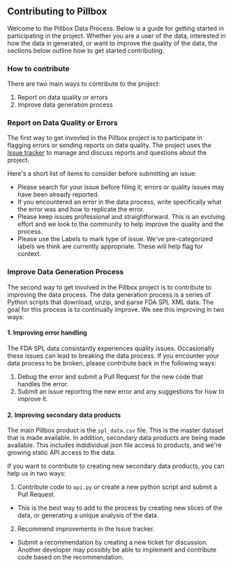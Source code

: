 ## Contributing to Pillbox

Welcome to the Pillbox Data Process. Below is a guide for getting started in participating in the project. Whether you are a user of the data, interested in how the data in generated, or want to improve the quality of the data, the sections below outline how to get started contributing. 

### How to contribute

There are two main ways to contribute to the project: 

1. Report on data quality or errors 
2. Improve data generation process 

### Report on Data Quality or Errors

The first way to get invovled in the Pillbox project is to participate in flagging errors or sending reports on data quality. The project uses the [Issue tracker](https://github.com/HHS/pillbox-data-process/issues) to manage and discuss reports and questions about the project. 

Here's a short list of items to consider before submitting an issue: 

  - Please search for your issue before filing it; errors or quality issues may have been already reported. 
  - If you encountered an error in the data process, write specifically what the error was and how to replicate the error.
  - Please keep issues professional and straightforward. This is an evolving effort and we look to the community to help improve the quality and the process. 
  - Please use the Labels to mark type of issue. We've pre-categorized labels we think are currently appropriate. These will help flag for context. 

### Improve Data Generation Process 

The second way to get involved in the Pillbox project is to contribute to improving the data process. The data generation process is a series of Python scripts that download, unzip, and parse FDA SPL XML data. The goal for this process is to continually improve. We see this improving in two ways: 

#### 1. Improving error handling 

The FDA SPL data consistantly experiences quality issues. Occasionally these issues can lead to breaking the data process. If you encounter your data process to be broken, please contribute back in the following ways: 

1. Debug the error and submit a Pull Request for the new code that handles the error. 
2. Submit an issue reporting the new error and any suggestions for how to improve it. 

#### 2. Improving secondary data products 

The main Pillbox product is the `spl_data.csv` file. This is the master dataset that is made available. In addition, secondary data products are being made available. This includes indidividual json file access to products, and we're growing static API access to the data. 

If you want to contribute to creating new secondary data products, you can help us in two ways: 

1. Contribute code to `api.py` or create a new python script and submit a Pull Request. 
  - This is the best way to add to the process by creating new slices of the data, or generating a unique analysis of the data. 
2. Recommend improvements in the Issue tracker. 
  - Submit a recommendation by creating a new ticket for discussion. Another developer may possibly be able to implement and contribute code based on the recommendation. 

